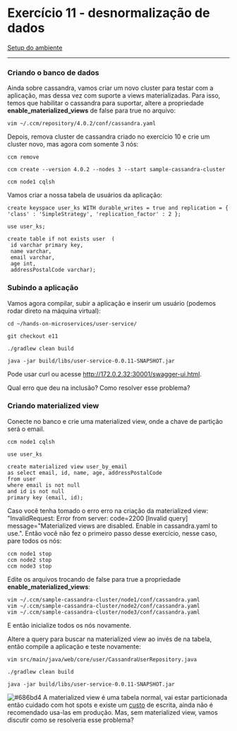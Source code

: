 # Exercício 11 - desnormalização de dados
[Setup do ambiente](https://github.com/luizroos/hands-on-microservices)

---

### Criando o banco de dados

Ainda sobre cassandra, vamos criar um novo cluster para testar com a aplicação, mas dessa vez com suporte a views materializadas. Para isso, temos que habilitar o cassandra para suportar, altere a propriedade **enable_materialized_views** de false para true no arquivo:

```console
vim ~/.ccm/repository/4.0.2/conf/cassandra.yaml
```

Depois, remova cluster de cassandra criado no exercício 10 e crie um cluster novo, mas agora com somente 3 nós:

```console
ccm remove

ccm create --version 4.0.2 --nodes 3 --start sample-cassandra-cluster

ccm node1 cqlsh
```

Vamos criar a nossa tabela de usuários da aplicação:

```cql
create keyspace user_ks WITH durable_writes = true and replication = { 'class' : 'SimpleStrategy', 'replication_factor' : 2 };

use user_ks;

create table if not exists user  (
 id varchar primary key,
 name varchar,
 email varchar,
 age int,
 addressPostalCode varchar);
```

### Subindo a aplicação

Vamos agora compilar, subir a aplicação e inserir um usuário (podemos rodar direto na máquina virtual):

```console
cd ~/hands-on-microservices/user-service/

git checkout e11

./gradlew clean build

java -jar build/libs/user-service-0.0.11-SNAPSHOT.jar
```

Pode usar curl ou acesse http://172.0.2.32:30001/swagger-ui.html.

Qual erro que deu na inclusão? Como resolver esse problema?

### Criando materialized view

Conecte no banco e crie uma materialized view, onde a chave de partição será o email.

```console
ccm node1 cqlsh
```

```cql
use user_ks

create materialized view user_by_email 
as select email, id, name, age, addressPostalCode
from user 
where email is not null
and id is not null
primary key (email, id);
```

Caso você tenha tomado o erro erro na criação da materialized view: "InvalidRequest: Error from server: code=2200 [Invalid query] message="Materialized views are disabled. Enable in cassandra.yaml to use.". Então você não fez o primeiro passo desse exercício, nesse caso, pare todos os nós:

```console
ccm node1 stop
ccm node2 stop
ccm node3 stop
```

Edite os arquivos trocando de false para true a propriedade **enable_materialized_views**:

```console
vim ~/.ccm/sample-cassandra-cluster/node1/conf/cassandra.yaml
vim ~/.ccm/sample-cassandra-cluster/node2/conf/cassandra.yaml
vim ~/.ccm/sample-cassandra-cluster/node3/conf/cassandra.yaml
```

E então inicialize todos os nós novamente.

Altere a query para buscar na materialized view ao invés de na tabela, então compile a aplicação e teste novamente:

```console
vim src/main/java/web/core/user/CassandraUserRepository.java

./gradlew clean build

java -jar build/libs/user-service-0.0.11-SNAPSHOT.jar
```

![#686bd4](https://via.placeholder.com/10/686bd4?text=+) A materialized view é uma tabela normal, vai estar particionada então cuidado com hot spots e existe um [custo](https://www.datastax.com/blog/materialized-view-performance-cassandra-3x) de escrita, ainda não é recomendado usa-las em produção. Mas, sem materialized view, vamos discutir como se resolveria esse problema?
